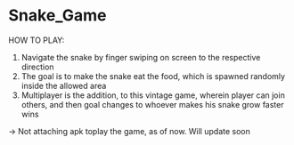 # Snake_Game
HOW TO PLAY:

1. Navigate the snake by finger swiping on screen to the respective direction
2. The goal is to make the snake eat the food, which is spawned randomly inside the allowed area
3. Multiplayer is the addition, to this vintage game, wherein player can join others, and then goal changes to whoever makes his snake grow faster wins

-> Not attaching apk toplay the game, as of now. Will update soon
